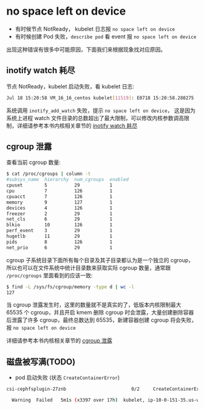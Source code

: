 # no space left on device

* 有时候节点 NotReady， kubelet 日志报 `no space left on device`
* 有时候创建 Pod 失败，`describe pod` 看 event 报 `no space left on device`

出现这种错误有很多中可能原因，下面我们来根据现象找对应原因。

## inotify watch 耗尽

节点 NotReady，kubelet 启动失败，看 kubelet 日志:

```bash
Jul 18 15:20:58 VM_16_16_centos kubelet[11519]: E0718 15:20:58.280275   11519 raw.go:140] Failed to watch directory "/sys/fs/cgroup/memory/kubepods": inotify_add_watch /sys/fs/cgroup/memory/kubepods/burstable/pod926b7ff4-7bff-11e8-945b-52540048533c/6e85761a30707b43ed874e0140f58839618285fc90717153b3cbe7f91629ef5a: no space left on device
```

系统调用 `inotify_add_watch` 失败，提示 `no space left on device`， 这是因为系统上进程 watch 文件目录的总数超出了最大限制，可以修改内核参数调高限制，详细请参考本书内核相关章节的 [inotify watch 耗尽](https://github.com/imroc/kubernetes-practice-guide/tree/e375974b6b4d8a6bda007b50c3894825bce26932/troubleshooting/linux-faq/runnig-out-of-inotify-watches.html)

## cgroup 泄露

查看当前 cgroup 数量:

```bash
$ cat /proc/cgroups | column -t
#subsys_name  hierarchy  num_cgroups  enabled
cpuset        5          29           1
cpu           7          126          1
cpuacct       7          126          1
memory        9          127          1
devices       4          126          1
freezer       2          29           1
net_cls       6          29           1
blkio         10         126          1
perf_event    3          29           1
hugetlb       11         29           1
pids          8          126          1
net_prio      6          29           1
```

cgroup 子系统目录下面所有每个目录及其子目录都认为是一个独立的 cgroup，所以也可以在文件系统中统计目录数来获取实际 cgroup 数量，通常跟 `/proc/cgroups` 里面看到的应该一致:

```bash
$ find -L /sys/fs/cgroup/memory -type d | wc -l
127
```

当 cgroup 泄露发生时，这里的数量就不是真实的了，低版本内核限制最大 65535 个 cgroup，并且开启 kmem 删除 cgroup 时会泄露，大量创建删除容器后泄露了许多 cgroup，最终总数达到 65535，新建容器创建 cgroup 将会失败，报 `no space left on device`

详细请参考本书内核相关章节的 [cgroup 泄露](https://github.com/imroc/kubernetes-practice-guide/tree/e375974b6b4d8a6bda007b50c3894825bce26932/troubleshooting/kernel/cgroup-leaking.html)

## 磁盘被写满\(TODO\)

* pod 启动失败 \(状态 `CreateContainerError`\)

```bash
csi-cephfsplugin-27znb                        0/2     CreateContainerError   167        17h
```

```bash
  Warning  Failed   5m1s (x3397 over 17h)  kubelet, ip-10-0-151-35.us-west-2.compute.internal  (combined from similar events): Error: container create failed: container_linux.go:336: starting container process caused "process_linux.go:399: container init caused \"rootfs_linux.go:58: mounting \\\"/sys\\\" to rootfs \\\"/var/lib/containers/storage/overlay/051e985771cc69f3f699895a1dada9ef6483e912b46a99e004af7bb4852183eb/merged\\\" at \\\"/var/lib/containers/storage/overlay/051e985771cc69f3f699895a1dada9ef6483e912b46a99e004af7bb4852183eb/merged/sys\\\" caused \\\"no space left on device\\\"\""
```

